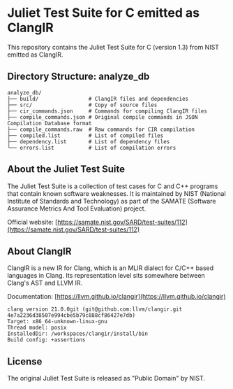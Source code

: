 # Juliet Test Suite for C emitted as ClangIR

This repository contains the Juliet Test Suite for C (version 1.3) from NIST emitted as ClangIR.

## Directory Structure: analyze_db

```
analyze_db/
├── build/                # ClangIR files and dependencies
├── src/                  # Copy of source files
├── cir_commands.json     # Commands for compiling ClangIR files
├── compile_commands.json # Original compile commands in JSON Compilation Database format
├── compile_commands.raw  # Raw commands for CIR compilation
├── compiled.list         # List of compiled files
├── dependency.list       # List of dependency files
└── errors.list           # List of compilation errors
```

## About the Juliet Test Suite

The Juliet Test Suite is a collection of test cases for C and C++ programs that contain known software weaknesses. It is maintained by NIST (National Institute of Standards and Technology) as part of the SAMATE (Software Assurance Metrics And Tool Evaluation) project.

Official website: [https://samate.nist.gov/SARD/test-suites/112](https://samate.nist.gov/SARD/test-suites/112)

## About ClangIR

ClangIR is a new IR for Clang, which is an MLIR dialect for C/C++ based languages in Clang. Its representation level sits somewhere between Clang's AST and LLVM IR.

Documentation: [https://llvm.github.io/clangir](https://llvm.github.io/clangir)

```
clang version 21.0.0git (git@github.com:llvm/clangir.git 4e7a2236d38507e994cbe5b79c888cf86427e7db)
Target: x86_64-unknown-linux-gnu
Thread model: posix
InstalledDir: /workspaces/clangir/install/bin
Build config: +assertions
```

## License

The original Juliet Test Suite is released as "Public Domain" by NIST.